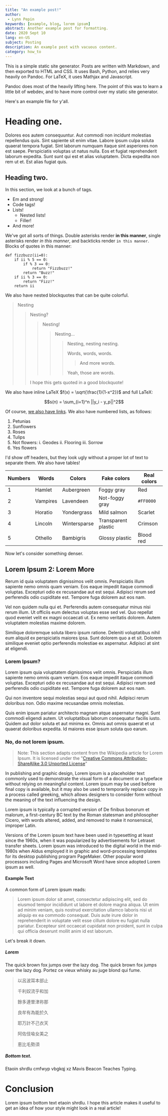 ```yaml
---
title: "An example post!"
author:
 - Lynn Pepin
keywords: [example, blog, lorem ipsum]
abstract: Another example post for formatting.
date: 2020 Sept 10
lang: en-US
subject: Posting
description: An example post with vacuous content.
category: how_to
---
```


This is a simple static site generator. Posts are written with Markdown, and then exported to HTML and CSS. It uses Bash, Python, and relies very heavily on Pandoc. For LaTeX, it uses Mathjax and Javascript.

Pandoc does most of the heavily lifting here. The point of this was to learn a little bit of webdev, and to have more control over my static site generator.

Here's an example file for y'all.

# Heading one.

Dolores eos autem consequuntur. Aut commodi non incidunt molestias repellendus quis. Sint sapiente sit enim vitae. Labore ipsum culpa soluta quaerat tempora fugiat. Sint laborum numquam itaque sint asperiores non est saepe. Perspiciatis voluptas ut natus nulla. Eos et fugiat reprehenderit laborum expedita. Sunt sunt qui est et alias voluptatem. Dicta expedita non rem ut et. Est alias fugiat quis.

## Heading two.

In this section, we look at a bunch of tags.

 * Em and strong!
 * Code tags!
 * Lists!
   * Nested lists!
   * Filler!
 * And more!

We've got all sorts of things. Double asterisks render **in this manner**, single asterisks render *in this manner*, and backticks render `in this manner`. Blocks of quotes in this manner:

```
def fizzbuzz(ii=0):
    if ii % 5 == 0:
        if % 3 == 0:
            return "Fizzbuzz!"
        return "Buzz!"
    if ii % 3 == 0:
        return "Fizz!"
    return ii
```

We also have nested blockquotes that can be quite colorful.

> Nesting
> 
> > Nesting?
> > 
> > > Nesting!
> > >
> > > > Nesting...
> > > >
> > > > > Nesting, nesting nesting.
> > > > > 
> > > > > Words, words, words.
> > > > >
> > > > > > And more words.
> > > > >
> > > > > Yeah, those are words.
> > > >
> > 
> > I hope this gets quoted in a good blockquote!

We also have inline LaTeX $f(x) = \sqrt{\frac{1}{1-x^2}}$ and full LaTeX:

$$s(n) = \sum_{i=1}^n ||y_i - y_p||^2$$

Of course, [we also have links](https://lynndotpy.xyz). We also have numbered lists, as follows:

 1. Petunias
 2. Sunflowers
 3. Roses
 4. Tulips
 5. Not flowers:
    i. Geodes
    ii. Flooring
    iii. Sorrow
 6. Yes flowers

I'd show off headers, but they look ugly without a proper lot of text to separate them. We also have tables!


| Numbers | Words | Colors | Fake colors | Real colors |
| - | - | - | - | - |
| 1 | Hamlet   | Aubergreen   | Foggy gray | Red |
| 2 | Vampires | Lavendeen    | Not-foggy gray | `#FF0000` |
| 3 | Horatio  | Yondergrass  | Mild salmon | Scarlet |
| 4 | Lincoln  | Wintersparse | Transparent plastic | Crimson |
| 5 | Othello  | Bambigris    | Glossy plastic | Blood red |

Now let's consider something denser.

## Lorem Ipsum 2: Lorem More

Rerum id quia voluptatem dignissimos velit omnis. Perspiciatis illum sapiente nemo omnis quam veniam. Eos eaque impedit itaque commodi voluptas. Excepturi odio ex recusandae aut est sequi. Adipisci rerum sed perferendis odio cupiditate est. Tempore fuga dolorem aut eos nam.

Vel non quidem nulla qui et. Perferendis autem consequatur minus nisi rerum illum. Ut officiis eum delectus voluptas esse sed vel. Quo repellat quod eveniet velit ex magni occaecati ut. Ex nemo veritatis dolorem. Autem voluptatem molestias maxime dolorem.

Similique doloremque soluta libero ipsum ratione. Deleniti voluptatibus nihil eum aliquid ex perspiciatis maiores ipsa. Sunt dolorem quo a et sit. Dolorem similique eveniet optio perferendis molestiae ex aspernatur. Adipisci at sint at eligendi.

### Lorem Ipsum?

Lorem ipsum quia voluptatem dignissimos velit omnis. Perspiciatis illum sapiente nemo omnis quam veniam. Eos eaque impedit itaque commodi voluptas. Excepturi odio ex recusandae aut est sequi. Adipisci rerum sed perferendis odio cupiditate est. Tempore fuga dolorem aut eos nam.

Qui non inventore sequi molestias sequi aut quod nihil. Adipisci rerum doloribus non. Odio maxime recusandae omnis molestias.

Quis enim ipsum pariatur architecto magnam atque aspernatur magni. Sunt commodi eligendi autem. Ut voluptatibus laborum consequatur facilis iusto. Quidem aut dolor soluta et aut minima ex. Omnis aut omnis quaerat et ut quaerat doloribus expedita. Id maiores esse ipsum soluta quo earum.

### No, do not lorem ipsum.

> Note: This section adapts content from the Wikipedia article for Lorem Ipsum. It is licensed under the "[Creative Commons Attribution-ShareAlike 3.0 Unported License](https://en.wikipedia.org/wiki/Wikipedia:Text_of_Creative_Commons_Attribution-ShareAlike_3.0_Unported_License)"

In publishing and graphic design, Lorem ipsum is a placeholder text commonly used to demonstrate the visual form of a document or a typeface without relying on meaningful content. Lorem ipsum may be used before final copy is available, but it may also be used to temporarily replace copy in a process called greeking, which allows designers to consider form without the meaning of the text influencing the design.

Lorem ipsum is typically a corrupted version of De finibus bonorum et malorum, a first-century BC text by the Roman statesman and philosopher Cicero, with words altered, added, and removed to make it nonsensical, improper Latin.

Versions of the Lorem ipsum text have been used in typesetting at least since the 1960s, when it was popularized by advertisements for Letraset transfer sheets. Lorem ipsum was introduced to the digital world in the mid-1980s when Aldus employed it in graphic and word-processing templates for its desktop publishing program PageMaker. Other popular word processors including Pages and Microsoft Word have since adopted Lorem ipsum as well.

#### Example Text

A common form of Lorem ipsum reads:

> Lorem ipsum dolor sit amet, consectetur adipiscing elit, sed do eiusmod tempor incididunt ut labore et dolore magna aliqua. Ut enim ad minim veniam, quis nostrud exercitation ullamco laboris nisi ut aliquip ex ea commodo consequat. Duis aute irure dolor in reprehenderit in voluptate velit esse cillum dolore eu fugiat nulla pariatur. Excepteur sint occaecat cupidatat non proident, sunt in culpa qui officia deserunt mollit anim id est laborum.

Let's break it down.

##### Lorem

The quick brown fox jumps over the lazy dog. The quick brown fox jumps over the lazy dog. Portez ce vieux whisky au juge blond qui fume. 

> 以呂波耳本部止
> 
> 千利奴流乎和加
> 
> 餘多連曽津祢那
> 
> 良牟有為能於久
> 
> 耶万計不己衣天
> 
> 阿佐伎喩女美之
> 
> 恵比毛勢須

##### Bottom text.

Etaoin shrdlu cmfwyp vbgkqj xz Mavis Beacon Teaches Typing.

# Conclusion

Lorem ipsum bottom text etaoin shrdlu. I hope this article makes it useful to get an idea of how your style might look in a real article!
